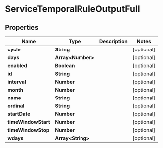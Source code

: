 

# ServiceTemporalRuleOutputFull


## Properties

| Name | Type | Description | Notes |
|------------ | ------------- | ------------- | -------------|
|**cycle** | **String** |  |  [optional] |
|**days** | **Array&lt;Number&gt;** |  |  [optional] |
|**enabled** | **Boolean** |  |  [optional] |
|**id** | **String** |  |  [optional] |
|**interval** | **Number** |  |  [optional] |
|**month** | **Number** |  |  [optional] |
|**name** | **String** |  |  [optional] |
|**ordinal** | **String** |  |  [optional] |
|**startDate** | **Number** |  |  [optional] |
|**timeWindowStart** | **Number** |  |  [optional] |
|**timeWindowStop** | **Number** |  |  [optional] |
|**wdays** | **Array&lt;String&gt;** |  |  [optional] |



